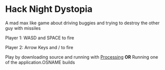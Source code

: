 # Hack Night Dystopia
A mad max like game about driving buggies and trying to destroy the other guy with missiles

Player 1:
WASD and SPACE to fire

Player 2:
Arrow Keys and / to fire

Play by downloading source and running with [Processing](https://processing.org/download/?processing)
**OR**
Running one of the application.OSNAME builds
